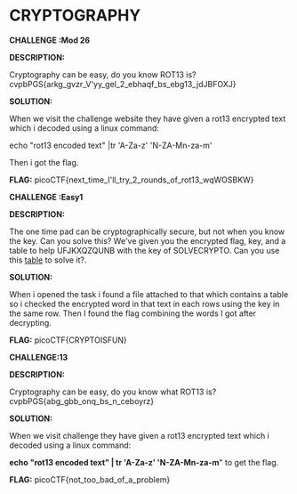 # **CRYPTOGRAPHY**

**CHALLENGE :Mod 26**

**DESCRIPTION:**

Cryptography can be easy, do you know ROT13 is? cvpbPGS{arkg\_gvzr\_V&#39;yy\_gel\_2\_ebhaqf\_bs\_ebg13\_jdJBFOXJ}

**SOLUTION:**

When we visit the challenge website they have given a rot13 encrypted text which i decoded using a linux command:

echo &quot;rot13 encoded text&quot; |tr &#39;A-Za-z&#39; &#39;N-ZA-Mn-za-m&#39;

Then i got the flag.

**FLAG:** picoCTF{next\_time\_I&#39;ll\_try\_2\_rounds\_of\_rot13\_wqWOSBKW}

**CHALLENGE :Easy1**

**DESCRIPTION:**

The one time pad can be cryptographically secure, but not when you know the key. Can you solve this? We&#39;ve given you the encrypted flag, key, and a table to help UFJKXQZQUNB with the key of SOLVECRYPTO. Can you use this [table](https://jupiter.challenges.picoctf.org/static/1fd21547c154c678d2dab145c29f1d79/table.txt) to solve it?.

**SOLUTION:**

When i opened the task i found a file attached to that which contains a table so i checked the encrypted word in that text in each rows using the key in the same row. Then I found the flag combining the words I got after decrypting.

**FLAG:** picoCTF{CRYPTOISFUN}

**CHALLENGE:13**

**DESCRIPTION:**

Cryptography can be easy, do you know what ROT13 is? cvpbPGS{abg\_gbb\_onq\_bs\_n\_ceboyrz}

**SOLUTION:**

When we visit challenge they have given a rot13 encrypted text which i decoded using a linux command:

**echo &quot;rot13 encoded text&quot; | tr &#39;A-Za-z&#39; &#39;N-ZA-Mn-za-m**&quot; to get the flag.

**FLAG:** picoCTF{not\_too\_bad\_of\_a\_problem}